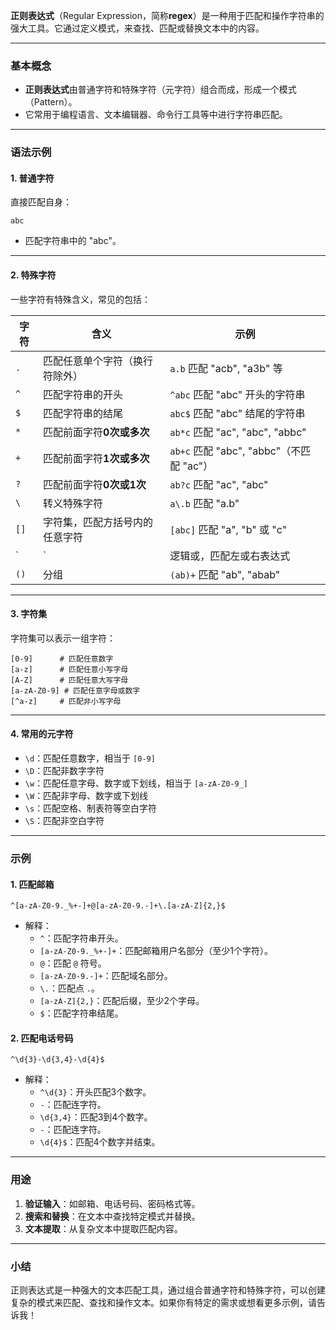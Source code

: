 **正则表达式**（Regular Expression，简称**regex**）是一种用于匹配和操作字符串的强大工具。它通过定义模式，来查找、匹配或替换文本中的内容。

---

### 基本概念

- **正则表达式**由普通字符和特殊字符（元字符）组合而成，形成一个模式（Pattern）。
- 它常用于编程语言、文本编辑器、命令行工具等中进行字符串匹配。

---

### 语法示例

#### 1. **普通字符**
直接匹配自身：
```regex
abc
```
- 匹配字符串中的 "abc"。

---

#### 2. **特殊字符**
一些字符有特殊含义，常见的包括：

| 字符 | 含义                               | 示例       |
|------|------------------------------------|------------|
| `.`  | 匹配任意单个字符（换行符除外）     | `a.b` 匹配 "acb", "a3b" 等 |
| `^`  | 匹配字符串的开头                   | `^abc` 匹配 "abc" 开头的字符串 |
| `$`  | 匹配字符串的结尾                   | `abc$` 匹配 "abc" 结尾的字符串 |
| `*`  | 匹配前面字符**0次或多次**           | `ab*c` 匹配 "ac", "abc", "abbc" |
| `+`  | 匹配前面字符**1次或多次**           | `ab+c` 匹配 "abc", "abbc"（不匹配 "ac"） |
| `?`  | 匹配前面字符**0次或1次**            | `ab?c` 匹配 "ac", "abc"       |
| `\`  | 转义特殊字符                       | `a\.b` 匹配 "a.b"             |
| `[]` | 字符集，匹配方括号内的任意字符      | `[abc]` 匹配 "a", "b" 或 "c"  |
| `|`  | 逻辑或，匹配左或右表达式           | `a|b` 匹配 "a" 或 "b"         |
| `()` | 分组                               | `(ab)+` 匹配 "ab", "abab"     |

---

#### 3. **字符集**
字符集可以表示一组字符：
```regex
[0-9]      # 匹配任意数字
[a-z]      # 匹配任意小写字母
[A-Z]      # 匹配任意大写字母
[a-zA-Z0-9] # 匹配任意字母或数字
[^a-z]     # 匹配非小写字母
```

---

#### 4. **常用的元字符**
- `\d`：匹配任意数字，相当于 `[0-9]`
- `\D`：匹配非数字字符
- `\w`：匹配任意字母、数字或下划线，相当于 `[a-zA-Z0-9_]`
- `\W`：匹配非字母、数字或下划线
- `\s`：匹配空格、制表符等空白字符
- `\S`：匹配非空白字符

---

### 示例

#### 1. **匹配邮箱**
```regex
^[a-zA-Z0-9._%+-]+@[a-zA-Z0-9.-]+\.[a-zA-Z]{2,}$
```
- 解释：
   - `^`：匹配字符串开头。
   - `[a-zA-Z0-9._%+-]+`：匹配邮箱用户名部分（至少1个字符）。
   - `@`：匹配 `@` 符号。
   - `[a-zA-Z0-9.-]+`：匹配域名部分。
   - `\.`：匹配点 `.`。
   - `[a-zA-Z]{2,}`：匹配后缀，至少2个字母。
   - `$`：匹配字符串结尾。

#### 2. **匹配电话号码**
```regex
^\d{3}-\d{3,4}-\d{4}$
```
- 解释：
   - `^\d{3}`：开头匹配3个数字。
   - `-`：匹配连字符。
   - `\d{3,4}`：匹配3到4个数字。
   - `-`：匹配连字符。
   - `\d{4}$`：匹配4个数字并结束。

---

### 用途
1. **验证输入**：如邮箱、电话号码、密码格式等。
2. **搜索和替换**：在文本中查找特定模式并替换。
3. **文本提取**：从复杂文本中提取匹配内容。

---

### 小结
正则表达式是一种强大的文本匹配工具，通过组合普通字符和特殊字符，可以创建复杂的模式来匹配、查找和操作文本。如果你有特定的需求或想看更多示例，请告诉我！